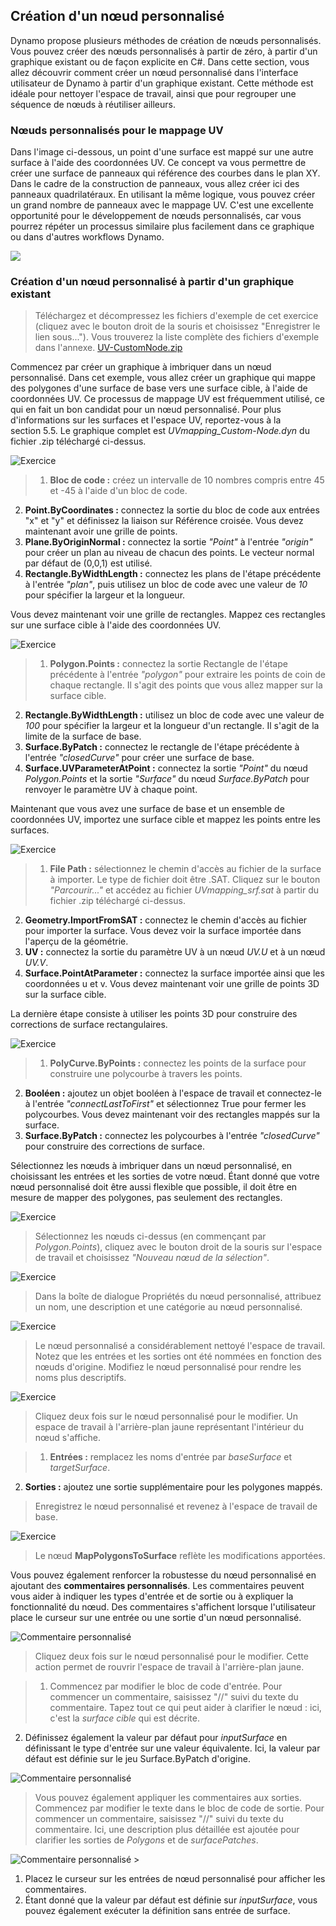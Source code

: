 

## Création d'un nœud personnalisé

Dynamo propose plusieurs méthodes de création de nœuds personnalisés. Vous pouvez créer des nœuds personnalisés à partir de zéro, à partir d'un graphique existant ou de façon explicite en C#. Dans cette section, vous allez découvrir comment créer un nœud personnalisé dans l'interface utilisateur de Dynamo à partir d'un graphique existant. Cette méthode est idéale pour nettoyer l'espace de travail, ainsi que pour regrouper une séquence de nœuds à réutiliser ailleurs.

### Nœuds personnalisés pour le mappage UV

Dans l'image ci-dessous, un point d'une surface est mappé sur une autre surface à l'aide des coordonnées UV. Ce concept va vous permettre de créer une surface de panneaux qui référence des courbes dans le plan XY. Dans le cadre de la construction de panneaux, vous allez créer ici des panneaux quadrilatéraux. En utilisant la même logique, vous pouvez créer un grand nombre de panneaux avec le mappage UV. C'est une excellente opportunité pour le développement de nœuds personnalisés, car vous pourrez répéter un processus similaire plus facilement dans ce graphique ou dans d'autres workflows Dynamo.

![](images/10-2/uvMap2-01-01.jpg)

### Création d'un nœud personnalisé à partir d'un graphique existant

> Téléchargez et décompressez les fichiers d'exemple de cet exercice (cliquez avec le bouton droit de la souris et choisissez "Enregistrer le lien sous..."). Vous trouverez la liste complète des fichiers d'exemple dans l'annexe. [UV-CustomNode.zip](datasets/10-2/UV-CustomNode.zip)

Commencez par créer un graphique à imbriquer dans un nœud personnalisé. Dans cet exemple, vous allez créer un graphique qui mappe des polygones d'une surface de base vers une surface cible, à l'aide de coordonnées UV. Ce processus de mappage UV est fréquemment utilisé, ce qui en fait un bon candidat pour un nœud personnalisé. Pour plus d'informations sur les surfaces et l'espace UV, reportez-vous à la section 5.5. Le graphique complet est *UVmapping_Custom-Node.dyn* du fichier .zip téléchargé ci-dessus.

![Exercice](images/10-2/UVmapping01.jpg)

> 1. **Bloc de code :** créez un intervalle de 10 nombres compris entre 45 et -45 à l'aide d'un bloc de code.
2. **Point.ByCoordinates :** connectez la sortie du bloc de code aux entrées "x" et "y" et définissez la liaison sur Référence croisée. Vous devez maintenant avoir une grille de points.
3. **Plane.ByOriginNormal :** connectez la sortie *"Point"* à l'entrée *"origin"* pour créer un plan au niveau de chacun des points. Le vecteur normal par défaut de (0,0,1) est utilisé.
4. **Rectangle.ByWidthLength :** connectez les plans de l'étape précédente à l'entrée *"plan"*, puis utilisez un bloc de code avec une valeur de *10* pour spécifier la largeur et la longueur.

Vous devez maintenant voir une grille de rectangles. Mappez ces rectangles sur une surface cible à l'aide des coordonnées UV.

![Exercice](images/10-2/UVmapping02.jpg)

> 1. **Polygon.Points :** connectez la sortie Rectangle de l'étape précédente à l'entrée *"polygon"* pour extraire les points de coin de chaque rectangle. Il s'agit des points que vous allez mapper sur la surface cible.
2. **Rectangle.ByWidthLength :** utilisez un bloc de code avec une valeur de *100* pour spécifier la largeur et la longueur d'un rectangle. Il s'agit de la limite de la surface de base.
3. **Surface.ByPatch :** connectez le rectangle de l'étape précédente à l'entrée *"closedCurve"* pour créer une surface de base.
4. **Surface.UVParameterAtPoint :** connectez la sortie *"Point"* du nœud *Polygon.Points* et la sortie *"Surface"* du nœud *Surface.ByPatch* pour renvoyer le paramètre UV à chaque point.

Maintenant que vous avez une surface de base et un ensemble de coordonnées UV, importez une surface cible et mappez les points entre les surfaces.

![Exercice](images/10-2/UVmapping03.jpg)

> 1. **File Path :** sélectionnez le chemin d'accès au fichier de la surface à importer. Le type de fichier doit être .SAT. Cliquez sur le bouton *"Parcourir..."* et accédez au fichier *UVmapping_srf.sat* à partir du fichier .zip téléchargé ci-dessus.
2. **Geometry.ImportFromSAT :** connectez le chemin d'accès au fichier pour importer la surface. Vous devez voir la surface importée dans l'aperçu de la géométrie.
3. **UV :** connectez la sortie du paramètre UV à un nœud *UV.U* et à un nœud *UV.V*.
4. **Surface.PointAtParameter :** connectez la surface importée ainsi que les coordonnées u et v. Vous devez maintenant voir une grille de points 3D sur la surface cible.

La dernière étape consiste à utiliser les points 3D pour construire des corrections de surface rectangulaires.

![Exercice](images/10-2/UVmapping04.jpg)

> 1. **PolyCurve.ByPoints :** connectez les points de la surface pour construire une polycourbe à travers les points.
2. **Booléen :** ajoutez un objet booléen à l'espace de travail et connectez-le à l'entrée *"connectLastToFirst"* et sélectionnez True pour fermer les polycourbes. Vous devez maintenant voir des rectangles mappés sur la surface.
3. **Surface.ByPatch :** connectez les polycourbes à l'entrée *"closedCurve"* pour construire des corrections de surface.

Sélectionnez les nœuds à imbriquer dans un nœud personnalisé, en choisissant les entrées et les sorties de votre nœud. Étant donné que votre nœud personnalisé doit être aussi flexible que possible, il doit être en mesure de mapper des polygones, pas seulement des rectangles.

![Exercice](images/10-2/UVmapping05.jpg)

> Sélectionnez les nœuds ci-dessus (en commençant par *Polygon.Points*), cliquez avec le bouton droit de la souris sur l'espace de travail et choisissez *"Nouveau nœud de la sélection"*.

![Exercice](images/10-2/UVmapping06.jpg)

> Dans la boîte de dialogue Propriétés du nœud personnalisé, attribuez un nom, une description et une catégorie au nœud personnalisé.

![Exercice](images/10-2/UVmapping07.jpg)

> Le nœud personnalisé a considérablement nettoyé l'espace de travail. Notez que les entrées et les sorties ont été nommées en fonction des nœuds d'origine. Modifiez le nœud personnalisé pour rendre les noms plus descriptifs.

![Exercice](images/10-2/UVmapping08.jpg)

> Cliquez deux fois sur le nœud personnalisé pour le modifier. Un espace de travail à l'arrière-plan jaune représentant l'intérieur du nœud s'affiche.

> 1. **Entrées :** remplacez les noms d'entrée par *baseSurface* et *targetSurface*.
2. **Sorties :** ajoutez une sortie supplémentaire pour les polygones mappés.
> Enregistrez le nœud personnalisé et revenez à l'espace de travail de base.

![Exercice](images/10-2/UVmapping09.jpg)

> Le nœud **MapPolygonsToSurface** reflète les modifications apportées.

Vous pouvez également renforcer la robustesse du nœud personnalisé en ajoutant des **commentaires personnalisés**. Les commentaires peuvent vous aider à indiquer les types d'entrée et de sortie ou à expliquer la fonctionnalité du nœud. Des commentaires s'affichent lorsque l'utilisateur place le curseur sur une entrée ou une sortie d'un nœud personnalisé.

![Commentaire personnalisé](images/10-2/UVmapping_Custom1.jpg)

> Cliquez deux fois sur le nœud personnalisé pour le modifier. Cette action permet de rouvrir l'espace de travail à l'arrière-plan jaune.

> 1. Commencez par modifier le bloc de code d'entrée. Pour commencer un commentaire, saisissez "//" suivi du texte du commentaire. Tapez tout ce qui peut aider à clarifier le nœud : ici, c'est la *surface cible* qui est décrite.
2. Définissez également la valeur par défaut pour *inputSurface* en définissant le type d'entrée sur une valeur équivalente. Ici, la valeur par défaut est définie sur le jeu Surface.ByPatch d'origine.

![Commentaire personnalisé](images/10-2/UVmapping_Custom1_.jpg)

> Vous pouvez également appliquer les commentaires aux sorties. Commencez par modifier le texte dans le bloc de code de sortie. Pour commencer un commentaire, saisissez "//" suivi du texte du commentaire. Ici, une description plus détaillée est ajoutée pour clarifier les sorties de *Polygons* et de *surfacePatches*.

![Commentaire personnalisé](images/10-2/UVmapping_Custom2.jpg) >

1. Placez le curseur sur les entrées de nœud personnalisé pour afficher les commentaires.
2. Étant donné que la valeur par défaut est définie sur *inputSurface*, vous pouvez également exécuter la définition sans entrée de surface.

